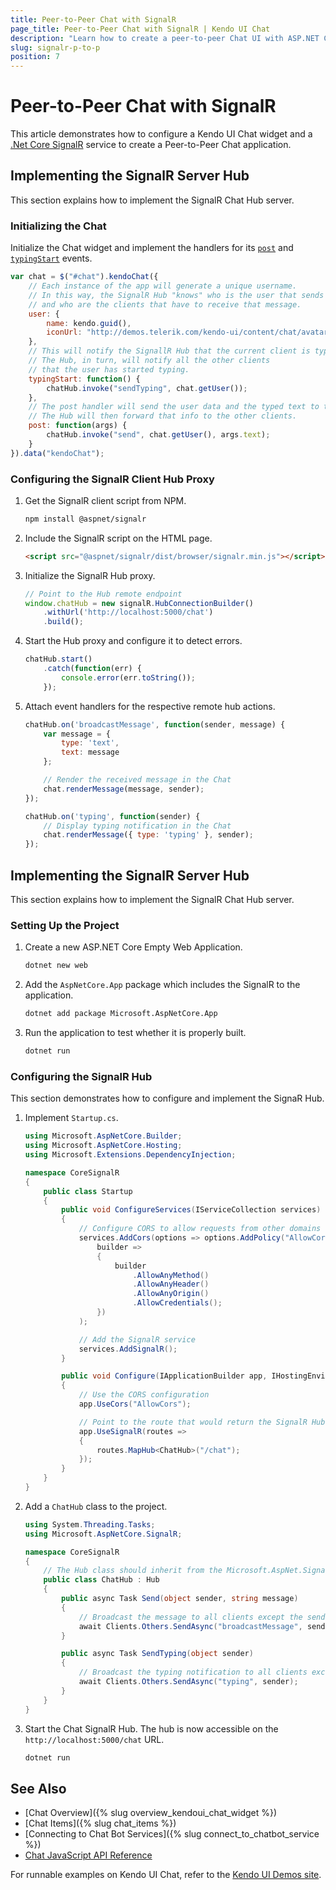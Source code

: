 ```yaml
---
title: Peer-to-Peer Chat with SignalR
page_title: Peer-to-Peer Chat with SignalR | Kendo UI Chat
description: "Learn how to create a peer-to-peer Chat UI with ASP.NET Core SignalR."
slug: signalr-p-to-p
position: 7
---
```


# Peer-to-Peer Chat with SignalR

This article demonstrates how to configure a Kendo UI Chat widget and a [.Net Core SignalR](https://docs.microsoft.com/en-us/aspnet/signalr/) service to create a Peer-to-Peer Chat application.

## Implementing the SignalR Server Hub

This section explains how to implement the SignalR Chat Hub server.

### Initializing the Chat

Initialize the Chat widget and implement the handlers for its [`post`](/api/javascript/ui/chat/events/post) and [`typingStart`](/api/javascript/ui/chat/events/typingstart) events.

```JavaScript
var chat = $("#chat").kendoChat({
    // Each instance of the app will generate a unique username.
    // In this way, the SignalR Hub "knows" who is the user that sends the message
    // and who are the clients that have to receive that message.
    user: {
        name: kendo.guid(),
        iconUrl: "http://demos.telerik.com/kendo-ui/content/chat/avatar.png"
    },
    // This will notify the SignallR Hub that the current client is typing.
    // The Hub, in turn, will notify all the other clients
    // that the user has started typing.
    typingStart: function() {
        chatHub.invoke("sendTyping", chat.getUser());
    },
    // The post handler will send the user data and the typed text to the SignalR Hub.
    // The Hub will then forward that info to the other clients.
    post: function(args) {
        chatHub.invoke("send", chat.getUser(), args.text);
    }
}).data("kendoChat");
```

### Configuring the SignalR Client Hub Proxy

1. Get the SignalR client script from NPM.

    ```sh
    npm install @aspnet/signalr
    ```

1. Include the SignalR script on the HTML page.

    ```html
    <script src="@aspnet/signalr/dist/browser/signalr.min.js"></script>
    ```

1. Initialize the SignalR Hub proxy.

    ```js
    // Point to the Hub remote endpoint
    window.chatHub = new signalR.HubConnectionBuilder()
        .withUrl('http://localhost:5000/chat')
        .build();
    ```

1. Start the Hub proxy and configure it to detect errors.

    ```js
    chatHub.start()
        .catch(function(err) {
            console.error(err.toString());
        });
    ```

1. Attach event handlers for the respective remote hub actions.

    ```js
    chatHub.on('broadcastMessage', function(sender, message) {
        var message = {
            type: 'text',
            text: message
        };

        // Render the received message in the Chat
        chat.renderMessage(message, sender);
    });

    chatHub.on('typing', function(sender) {
        // Display typing notification in the Chat
        chat.renderMessage({ type: 'typing' }, sender);
    });
    ```

## Implementing the SignalR Server Hub

This section explains how to implement the SignalR Chat Hub server.

### Setting Up the Project

1. Create a new ASP.NET Core Empty Web Application.

    ```sh
    dotnet new web
    ```

1. Add the `AspNetCore.App` package which includes the SignalR to the application.

    ```sh
    dotnet add package Microsoft.AspNetCore.App
    ```

1. Run the application to test whether it is properly built.

    ```sh
    dotnet run
    ```

### Configuring the SignalR Hub

This section demonstrates how to configure and implement the SignaR Hub.

1. Implement `Startup.cs`.

    ```cs
    using Microsoft.AspNetCore.Builder;
    using Microsoft.AspNetCore.Hosting;
    using Microsoft.Extensions.DependencyInjection;

    namespace CoreSignalR
    {
        public class Startup
        {
            public void ConfigureServices(IServiceCollection services)
            {
                // Configure CORS to allow requests from other domains
                services.AddCors(options => options.AddPolicy("AllowCors",
                    builder =>
                    {
                        builder
                            .AllowAnyMethod()
                            .AllowAnyHeader()
                            .AllowAnyOrigin()
                            .AllowCredentials();
                    })
                );

                // Add the SignalR service
                services.AddSignalR();
            }

            public void Configure(IApplicationBuilder app, IHostingEnvironment env)
            {
                // Use the CORS configuration
                app.UseCors("AllowCors");

                // Point to the route that would return the SignalR Hub
                app.UseSignalR(routes =>
                {
                    routes.MapHub<ChatHub>("/chat");
                });
            }
        }
    }

    ```

1. Add a `ChatHub` class to the project.

    ```cs
    using System.Threading.Tasks;
    using Microsoft.AspNetCore.SignalR;

    namespace CoreSignalR
    {
        // The Hub class should inherit from the Microsoft.AspNet.SignalR.Hub
        public class ChatHub : Hub
        {
            public async Task Send(object sender, string message)
            {
                // Broadcast the message to all clients except the sender
                await Clients.Others.SendAsync("broadcastMessage", sender, message);
            }

            public async Task SendTyping(object sender)
            {
                // Broadcast the typing notification to all clients except the sender
                await Clients.Others.SendAsync("typing", sender);
            }
        }
    }
    ```

1. Start the Chat SignalR Hub. The hub is now accessible on the `http://localhost:5000/chat` URL.

    ```sh
    dotnet run
    ```

## See Also

* [Chat Overview]({% slug overview_kendoui_chat_widget %})
* [Chat Items]({% slug chat_items %})
* [Connecting to Chat Bot Services]({% slug connect_to_chatbot_service %})
* [Chat JavaScript API Reference](/api/javascript/ui/chat)

For runnable examples on Kendo UI Chat, refer to the [Kendo UI Demos site](http://demos.telerik.com/kendo-ui/chat/index).

